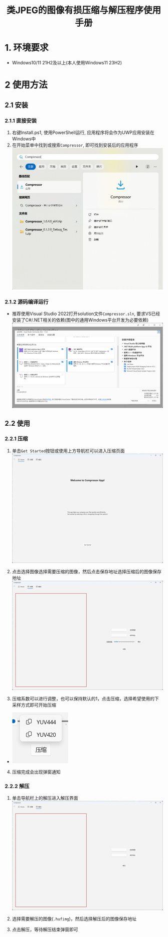 <center><h1>类JPEG的图像有损压缩与解压程序使用手册</h1></center>

# 1. 环境要求

+ Windows10/11 21H2及以上(本人使用Windows11 23H2)

# 2 使用方法

## 2.1 安装

### 2.1.1 直接安装

1. 右键Install.ps1, 使用PowerShell运行, 应用程序将会作为UWP应用安装在Windows中
2. 在开始菜单中找到或搜索`Compressor`, 即可找到安装后的应用程序![alt text](Report/assets/image.png)

### 2.1.2 源码编译运行

+ 推荐使用Visual Studio 2022打开solution文件`Compressor.sln`, 要求VS已经安装了C#/.NET相关的依赖(图中的通用Windows平台开发为必要依赖)![alt text](Report/assets/image-1.png)

## 2.2 使用

### 2.2.1 压缩

1. 单击`Get Started`按钮或使用上方导航栏可以进入压缩页面
![alt text](Report/assets/image-2.png)

2. 点击选择图像选择需要压缩的图像，然后点击保存地址选择压缩后的图像保存地址
![alt text](Report/assets/image-3.png)

3. 压缩系数可以进行调整，也可以保持默认的1，点击压缩，选择希望使用的下采样方式即可开始压缩
+ ![alt text](Report/assets/image-5.png)

4. 压缩完成会出现弹窗通知

### 2.2.2 解压

1. 单击导航栏上的解压进入解压界面![alt text](Report/assets/image-4.png)

2. 选择需要解压的图像(`.hufimg`)，然后选择解压后的图像保存地址

3. 点击解压，等待解压结束弹窗即可